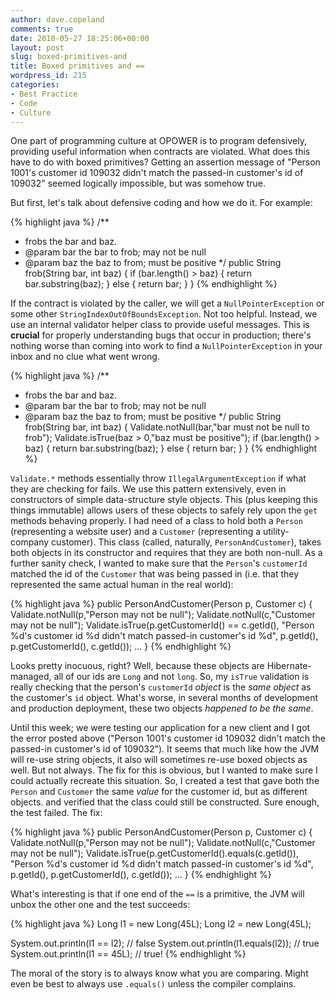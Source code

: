 ```yaml
---
author: dave.copeland
comments: true
date: 2010-05-27 18:25:06+00:00
layout: post
slug: boxed-primitives-and
title: Boxed primitives and ==
wordpress_id: 215
categories:
- Best Practice
- Code
- Culture
---
```


One part of programming culture at OPOWER is to program defensively, providing useful information when contracts are violated.   What does this have to do with boxed primitives?  Getting an assertion message of "Person 1001's customer id 109032 didn't match the passed-in customer's id of 109032" seemed logically impossible, but was somehow true.

But first, let's talk about defensive coding and how we do it.  For example:

{% highlight java %}
/**
 * frobs the bar and baz.
 * @param bar the bar to frob; may not be null
 * @param baz the baz to from; must be positive
 */
public String frob(String bar, int baz) {
  if (bar.length() > baz) {
    return bar.substring(baz);
  }
  else {
    return bar;
  }
}
{% endhighlight %}


If the contract is violated by the caller, we will get a `NullPointerException` or some other `StringIndexOutOfBoundsException`.  Not too helpful.  Instead, we use an internal validator helper class to provide useful messages.  This is **crucial** for properly understanding bugs that occur in production; there's nothing worse than coming into work to find a `NullPointerException` in your inbox and no clue what went wrong.


{% highlight java %}
/**
 * frobs the bar and baz.
 * @param bar the bar to frob; may not be null
 * @param baz the baz to from; must be positive
 */
public String frob(String bar, int baz) {
  Validate.notNull(bar,"bar must not be null to frob");
  Validate.isTrue(baz > 0,"baz must be positive");
  if (bar.length() > baz) {
    return bar.substring(baz);
  }
  else {
    return bar;
  }
}
{% endhighlight %}


`Validate.*` methods essentially throw `IllegalArgumentException` if what they are checking for fails.
We use this pattern extensively, even in constructors of simple data-structure style objects.  This (plus keeping this things immutable) allows users of these objects to safely rely upon the `get` methods behaving properly. I had need of a class to hold both a `Person` (representing a website user) and a `Customer` (representing a utility-company customer).  This class (called, naturally, `PersonAndCustomer`), takes both objects in its constructor and requires that they are both non-null.  As a further sanity check, I wanted to make sure that the `Person`'s `customerId` matched the id of the `Customer` that was being passed in (i.e. that they represented the same actual human in the real world):


{% highlight java %}
public PersonAndCustomer(Person p, Customer c) {
  Validate.notNull(p,"Person may not be null");
  Validate.notNull(c,"Customer may not be null");
  Validate.isTrue(p.getCustomerId() == c.getId(),
    "Person %d's customer id %d didn't match passed-in customer's id %d",
    p.getId(),
    p.getCustomerId(),
    c.getId());
  ...
}
{% endhighlight %}


Looks pretty inocuous, right?  Well, because these objects are Hibernate-managed, all of our ids are `Long` and not `long`.  So, my `isTrue` validation is really checking that the person's `customerId` _object_ is the _same object_ as the customer's `id` object.  What's worse, in several months of development and production deployment, these two objects _happened to be the same_.

Until this week; we were testing our application for a new client and I got the error posted above ("Person 1001's customer id 109032 didn't match the passed-in customer's id of 109032").  It seems that much like how the JVM will re-use string objects, it also will sometimes re-use boxed objects as well.  But not always.  The fix for this is obvious, but I wanted to make sure I could actually recreate this situation.  So, I created a test that gave both the `Person` and `Customer` the same _value_ for the customer id, but as different objects. and verified that the class could still be constructed.  Sure enough, the test failed.  The fix:


{% highlight java %}
public PersonAndCustomer(Person p, Customer c) {
  Validate.notNull(p,"Person may not be null");
  Validate.notNull(c,"Customer may not be null");
  Validate.isTrue(p.getCustomerId().equals(c.getId()),
    "Person %d's customer id %d didn't match passed-in customer's id %d",
    p.getId(),
    p.getCustomerId(),
    c.getId());
  ...
}
{% endhighlight %}

What's interesting is that if one end of the `==` is a primitive, the JVM will unbox the other one and the test succeeds:


{% highlight java %}
Long l1 = new Long(45L);
Long l2 = new Long(45L);

System.out.println(l1 == l2);      // false
System.out.println(l1.equals(l2)); // true
System.out.println(l1 == 45L);     // true!
{% endhighlight %}

The moral of the story is to always know what you are comparing.  Might even be best to always use `.equals()` unless the compiler complains.

